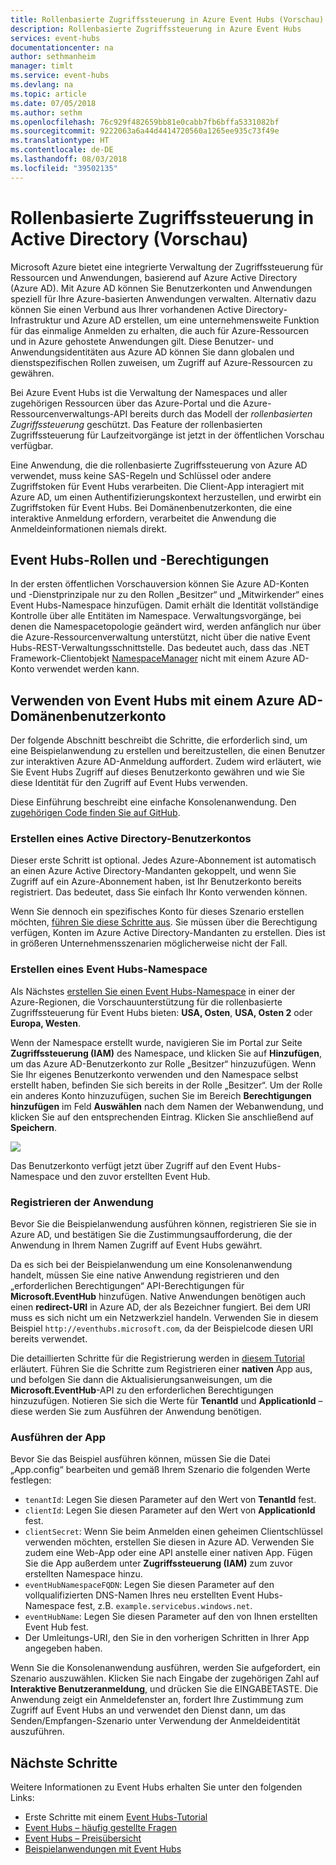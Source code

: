 ```yaml
---
title: Rollenbasierte Zugriffssteuerung in Azure Event Hubs (Vorschau) | Microsoft-Dokumentation
description: Rollenbasierte Zugriffssteuerung in Azure Event Hubs
services: event-hubs
documentationcenter: na
author: sethmanheim
manager: timlt
ms.service: event-hubs
ms.devlang: na
ms.topic: article
ms.date: 07/05/2018
ms.author: sethm
ms.openlocfilehash: 76c929f482659bb81e0cabb7fb6bffa5331082bf
ms.sourcegitcommit: 9222063a6a44d4414720560a1265ee935c73f49e
ms.translationtype: HT
ms.contentlocale: de-DE
ms.lasthandoff: 08/03/2018
ms.locfileid: "39502135"
---
```

# <a name="active-directory-role-based-access-control-preview"></a>Rollenbasierte Zugriffssteuerung in Active Directory (Vorschau)

Microsoft Azure bietet eine integrierte Verwaltung der Zugriffssteuerung für Ressourcen und Anwendungen, basierend auf Azure Active Directory (Azure AD). Mit Azure AD können Sie Benutzerkonten und Anwendungen speziell für Ihre Azure-basierten Anwendungen verwalten. Alternativ dazu können Sie einen Verbund aus Ihrer vorhandenen Active Directory-Infrastruktur und Azure AD erstellen, um eine unternehmensweite Funktion für das einmalige Anmelden zu erhalten, die auch für Azure-Ressourcen und in Azure gehostete Anwendungen gilt. Diese Benutzer- und Anwendungsidentitäten aus Azure AD können Sie dann globalen und dienstspezifischen Rollen zuweisen, um Zugriff auf Azure-Ressourcen zu gewähren.

Bei Azure Event Hubs ist die Verwaltung der Namespaces und aller zugehörigen Ressourcen über das Azure-Portal und die Azure-Ressourcenverwaltungs-API bereits durch das Modell der *rollenbasierten Zugriffssteuerung* geschützt. Das Feature der rollenbasierten Zugriffssteuerung für Laufzeitvorgänge ist jetzt in der öffentlichen Vorschau verfügbar. 

Eine Anwendung, die die rollenbasierte Zugriffssteuerung von Azure AD verwendet, muss keine SAS-Regeln und Schlüssel oder andere Zugriffstoken für Event Hubs verarbeiten. Die Client-App interagiert mit Azure AD, um einen Authentifizierungskontext herzustellen, und erwirbt ein Zugriffstoken für Event Hubs. Bei Domänenbenutzerkonten, die eine interaktive Anmeldung erfordern, verarbeitet die Anwendung die Anmeldeinformationen niemals direkt.

## <a name="event-hubs-roles-and-permissions"></a>Event Hubs-Rollen und -Berechtigungen

In der ersten öffentlichen Vorschauversion können Sie Azure AD-Konten und -Dienstprinzipale nur zu den Rollen „Besitzer“ und „Mitwirkender“ eines Event Hubs-Namespace hinzufügen. Damit erhält die Identität vollständige Kontrolle über alle Entitäten im Namespace. Verwaltungsvorgänge, bei denen die Namespacetopologie geändert wird, werden anfänglich nur über die Azure-Ressourcenverwaltung unterstützt, nicht über die native Event Hubs-REST-Verwaltungsschnittstelle. Das bedeutet auch, dass das .NET Framework-Clientobjekt [NamespaceManager](/dotnet/api/microsoft.servicebus.namespacemanager) nicht mit einem Azure AD-Konto verwendet werden kann.  

## <a name="use-event-hubs-with-an-azure-ad-domain-user-account"></a>Verwenden von Event Hubs mit einem Azure AD-Domänenbenutzerkonto

Der folgende Abschnitt beschreibt die Schritte, die erforderlich sind, um eine Beispielanwendung zu erstellen und bereitzustellen, die einen Benutzer zur interaktiven Azure AD-Anmeldung auffordert. Zudem wird erläutert, wie Sie Event Hubs Zugriff auf dieses Benutzerkonto gewähren und wie Sie diese Identität für den Zugriff auf Event Hubs verwenden. 

Diese Einführung beschreibt eine einfache Konsolenanwendung. Den [zugehörigen Code finden Sie auf GitHub](https://github.com/Azure/azure-event-hubs/tree/master/samples/DotNet/Rbac/EventHubsSenderReceiverRbac/).

### <a name="create-an-active-directory-user-account"></a>Erstellen eines Active Directory-Benutzerkontos

Dieser erste Schritt ist optional. Jedes Azure-Abonnement ist automatisch an einen Azure Active Directory-Mandanten gekoppelt, und wenn Sie Zugriff auf ein Azure-Abonnement haben, ist Ihr Benutzerkonto bereits registriert. Das bedeutet, dass Sie einfach Ihr Konto verwenden können. 

Wenn Sie dennoch ein spezifisches Konto für dieses Szenario erstellen möchten, [führen Sie diese Schritte aus](../automation/automation-create-aduser-account.md). Sie müssen über die Berechtigung verfügen, Konten im Azure Active Directory-Mandanten zu erstellen. Dies ist in größeren Unternehmensszenarien möglicherweise nicht der Fall.

### <a name="create-an-event-hubs-namespace"></a>Erstellen eines Event Hubs-Namespace

Als Nächstes [erstellen Sie einen Event Hubs-Namespace](event-hubs-create.md) in einer der Azure-Regionen, die Vorschauunterstützung für die rollenbasierte Zugriffssteuerung für Event Hubs bieten: **USA, Osten**, **USA, Osten 2** oder **Europa, Westen**. 

Wenn der Namespace erstellt wurde, navigieren Sie im Portal zur Seite **Zugriffssteuerung (IAM)** des Namespace, und klicken Sie auf **Hinzufügen**, um das Azure AD-Benutzerkonto zur Rolle „Besitzer“ hinzuzufügen. Wenn Sie Ihr eigenes Benutzerkonto verwenden und den Namespace selbst erstellt haben, befinden Sie sich bereits in der Rolle „Besitzer“. Um der Rolle ein anderes Konto hinzuzufügen, suchen Sie im Bereich **Berechtigungen hinzufügen** im Feld **Auswählen** nach dem Namen der Webanwendung, und klicken Sie auf den entsprechenden Eintrag. Klicken Sie anschließend auf **Speichern**.
 
![](./media/event-hubs-role-based-access-control/rbac1.PNG)

Das Benutzerkonto verfügt jetzt über Zugriff auf den Event Hubs-Namespace und den zuvor erstellten Event Hub.
 
### <a name="register-the-application"></a>Registrieren der Anwendung

Bevor Sie die Beispielanwendung ausführen können, registrieren Sie sie in Azure AD, und bestätigen Sie die Zustimmungsaufforderung, die der Anwendung in Ihrem Namen Zugriff auf Event Hubs gewährt. 

Da es sich bei der Beispielanwendung um eine Konsolenanwendung handelt, müssen Sie eine native Anwendung registrieren und den „erforderlichen Berechtigungen“ API-Berechtigungen für **Microsoft.EventHub** hinzufügen. Native Anwendungen benötigen auch einen **redirect-URI** in Azure AD, der als Bezeichner fungiert. Bei dem URI muss es sich nicht um ein Netzwerkziel handeln. Verwenden Sie in diesem Beispiel `http://eventhubs.microsoft.com`, da der Beispielcode diesen URI bereits verwendet.

Die detaillierten Schritte für die Registrierung werden in [diesem Tutorial](../active-directory/develop/quickstart-v1-integrate-apps-with-azure-ad.md) erläutert. Führen Sie die Schritte zum Registrieren einer **nativen** App aus, und befolgen Sie dann die Aktualisierungsanweisungen, um die **Microsoft.EventHub**-API zu den erforderlichen Berechtigungen hinzuzufügen. Notieren Sie sich die Werte für **TenantId** und **ApplicationId** – diese werden Sie zum Ausführen der Anwendung benötigen.

### <a name="run-the-app"></a>Ausführen der App

Bevor Sie das Beispiel ausführen können, müssen Sie die Datei „App.config“ bearbeiten und gemäß Ihrem Szenario die folgenden Werte festlegen:

- `tenantId`: Legen Sie diesen Parameter auf den Wert von **TenantId** fest.
- `clientId`: Legen Sie diesen Parameter auf den Wert von **ApplicationId** fest. 
- `clientSecret`: Wenn Sie beim Anmelden einen geheimen Clientschlüssel verwenden möchten, erstellen Sie diesen in Azure AD. Verwenden Sie zudem eine Web-App oder eine API anstelle einer nativen App. Fügen Sie die App außerdem unter **Zugriffssteuerung (IAM)** zum zuvor erstellten Namespace hinzu.
- `eventHubNamespaceFQDN`: Legen Sie diesen Parameter auf den vollqualifizierten DNS-Namen Ihres neu erstellten Event Hubs-Namespace fest, z.B. `example.servicebus.windows.net`.
- `eventHubName`: Legen Sie diesen Parameter auf den von Ihnen erstellten Event Hub fest.
- Der Umleitungs-URI, den Sie in den vorherigen Schritten in Ihrer App angegeben haben.
 
Wenn Sie die Konsolenanwendung ausführen, werden Sie aufgefordert, ein Szenario auszuwählen. Klicken Sie nach Eingabe der zugehörigen Zahl auf **Interaktive Benutzeranmeldung**, und drücken Sie die EINGABETASTE. Die Anwendung zeigt ein Anmeldefenster an, fordert Ihre Zustimmung zum Zugriff auf Event Hubs an und verwendet den Dienst dann, um das Senden/Empfangen-Szenario unter Verwendung der Anmeldeidentität auszuführen.

## <a name="next-steps"></a>Nächste Schritte

Weitere Informationen zu Event Hubs erhalten Sie unter den folgenden Links:

* Erste Schritte mit einem [Event Hubs-Tutorial](event-hubs-dotnet-standard-getstarted-send.md)
* [Event Hubs – häufig gestellte Fragen](event-hubs-faq.md)
* [Event Hubs – Preisübersicht](https://azure.microsoft.com/pricing/details/event-hubs/)
* [Beispielanwendungen mit Event Hubs](https://github.com/Azure/azure-event-hubs/tree/master/samples)